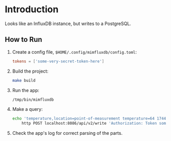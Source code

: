 # Introduction

Looks like an InfluxDB instance, but writes to a PostgreSQL.

## How to Run

1. Create a config file, `$HOME/.config/mimfluxdb/config.toml`:

    ```toml
    tokens = ['some-very-secret-token-here']
    ```

1. Build the project:

    ```sh
    make build
    ```

1. Run the app:

    ```sh
    /tmp/bin/mimfluxdb
    ```

1. Make a query:

    ```sh
    echo 'temperature,location=point-of-measurement temperature=64 1744806632000000000'|\
        http POST localhost:8086/api/v2/write 'Authorization: Token some-very-secret-token-here'
    ```

1. Check the app's log for correct parsing of the parts.
